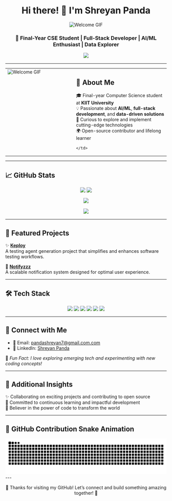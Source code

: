 
<h1 align="center">Hi there! 👋 I'm Shreyan Panda</h1>
<p align="center">
  <img src="https://media2.giphy.com/media/v1.Y2lkPTc5MGI3NjExMzMxeDJ6czB1NjMzNjBuejRoMHh3MGRnODUxZXlha2F5cnRkMDJxaiZlcD12MV9pbnRlcm5hbF9naWZfYnlfaWQmY3Q9Zw/TFPdmm3rdzeZ0kP3zG/giphy.gif" alt="Welcome GIF" width="200" />
</p>

<h3 align="center">🚀 Final-Year CSE Student | Full-Stack Developer | AI/ML Enthusiast | Data Explorer</h3>

<p align="center">
  <img src="https://readme-typing-svg.demolab.com/?lines=Solving+Real-World+Problems+with+Code!;Passionate+about+AI%2C+ML+%26+Web+Dev;Let's+Build+Something+Amazing+Together!&center=true&width=500&height=45">
</p>

---

<table>
  <tr>
    <td width="200" valign="top">
      <img src="https://media2.giphy.com/media/v1.Y2lkPTc5MGI3NjExMzMxeDJ6czB1NjMzNjBuejRoMHh3MGRnODUxZXlha2F5cnRkMDJxaiZlcD12MV9pbnRlcm5hbF9naWZfYnlfaWQmY3Q9Zw/TFPdmm3rdzeZ0kP3zG/giphy.gif" alt="Welcome GIF" width="180" />
    </td>
    <td valign="top">

## 🌟 About Me

🎓 Final-year Computer Science student at **KIIT University**  
💡 Passionate about **AI/ML**, **full-stack development**, and **data-driven solutions**  
🧠 Curious to explore and implement cutting-edge technologies  
🌍 Open-source contributor and lifelong learner 

    </td>
  </tr>
</table>
  

---

## 📈 GitHub Stats

<p align="center">
  <img src="https://github-readme-stats.vercel.app/api?username=pandashreyan&show_icons=true&theme=radical" height="165"/>
  <img src="https://github-readme-stats.vercel.app/api/top-langs/?username=pandashreyan&layout=compact&theme=radical" height="165"/>
</p>

<p align="center">
  <img src="https://github-profile-trophy.vercel.app/?username=pandashreyan&theme=dracula&no-frame=true&margin-w=15&row=1&column=6" />
</p>

<p align="center">
  <img src="https://streak-stats.demolab.com/?user=pandashreyan&theme=radical" height="150"/>
</p>

---

## 🔧 Featured Projects

✨ [**Keploy**](https://github.com/pandashreyan/keploy)  
A testing agent generation project that simplifies and enhances software testing workflows.  

📣 [**Notifyzzz**](https://github.com/pandashreyan/notifyzzz)  
A scalable notification system designed for optimal user experience.  

---

## 🛠️ Tech Stack

<p align="center">
  <img src="https://img.shields.io/badge/Go-00ADD8?style=for-the-badge&logo=go&logoColor=white"/>
  <img src="https://img.shields.io/badge/TypeScript-3178C6?style=for-the-badge&logo=typescript&logoColor=white"/>
  <img src="https://img.shields.io/badge/JavaScript-F7DF1E?style=for-the-badge&logo=javascript&logoColor=black"/>
  <img src="https://img.shields.io/badge/React-20232A?style=for-the-badge&logo=react&logoColor=61DAFB"/>
  <img src="https://img.shields.io/badge/HTML5-E34F26?style=for-the-badge&logo=html5&logoColor=white"/>
  <img src="https://img.shields.io/badge/CSS3-1572B6?style=for-the-badge&logo=css3&logoColor=white"/>
</p>

---

## 🤝 Connect with Me

- 📧 Email: [pandashreyan7@gmail.com.com](mailto:pandashreyan7@gmail.com.com)  
- 💼 LinkedIn: [Shreyan Panda](https://www.linkedin.com/in/shreyan-panda-a4a6aa254/)    

💬 *Fun Fact: I love exploring emerging tech and experimenting with new coding concepts!*

---

## 🌈 Additional Insights

✨ Collaborating on exciting projects and contributing to open source  
🚀 Committed to continuous learning and impactful development  
🧩 Believer in the power of code to transform the world  

---

## 🐍 GitHub Contribution Snake Animation

<picture>
  <source media="(prefers-color-scheme: dark)" srcset="https://raw.githubusercontent.com/pandashreyan/pandashreyan/output/github-snake-dark.svg" />
  <source media="(prefers-color-scheme: light)" srcset="https://raw.githubusercontent.com/pandashreyan/pandashreyan/output/github-snake.svg" />
  <img alt="github-snake" src="https://raw.githubusercontent.com/pandashreyan/pandashreyan/output/github-snake.svg" />
</picture>
---

<p align="center">
  🙏 Thanks for visiting my GitHub! Let’s connect and build something amazing together! 🚀
</p>

